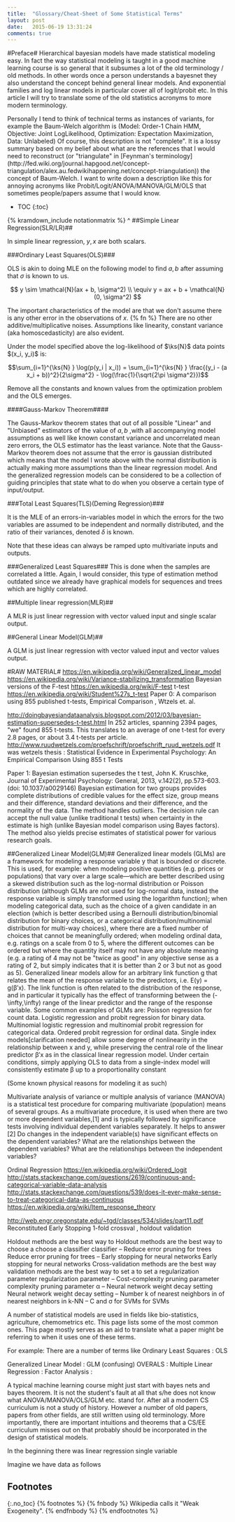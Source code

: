 ```yaml
---
title:  "Glossary/Cheat-Sheet of Some Statistical Terms"
layout: post
date:   2015-06-19 13:31:24
comments: true
---
```


#Preface#
Hierarchical bayesian models have made statistical
modeling easy. In fact the way statistical modeling is taught
in a good machine learning course is so general that it subsumes a
lot of the old terminology / old methods. In other words once a person
understands a bayesnet they also understand the concept behind general
linear models. And exponential families and log linear models in
particular cover all of logit/probit etc.
In this article I will try to translate some of the old statistics
acronyms to more modern terminology.

<div markdown="1" class="note">
Personally I tend to think of
technical terms as instances of variants,
for example the Baum-Welch algorithm is
(Model: Order-1 Chain HMM, Objective: Joint LogLikelihood,
Optimization: Expectation Maximization, Data: Unlabeled)
Of course, this description is not "complete". It is a lossy summary
based on my belief about what are the references that I would need to
reconstruct (or "triangulate" in
[Feynman's terminology](http://fed.wiki.org/journal.hapgood.net/concept-triangulation/alex.au.fedwikihappening.net/concept-triangulation))
the concept of Baum-Welch. I want to write down a description like
this for annoying acronyms like Probit/Logit/ANOVA/MANOVA/GLM/OLS
that sometimes people/papers assume that I would know.
</div>

* TOC
{:toc}

{% kramdown_include notationmatrix %}
^
##Simple Linear Regression(SLR/LR)##

In simple linear regression, $y, x$ are both scalars.

###Ordinary Least Squares(OLS)###

OLS is akin to doing MLE on the following model to find $a, b$
after assuming that $\sigma$ is known to us.

$$ y \sim \mathcal{N}(ax + b, \sigma^2) \\
   \equiv y = ax + b + \mathcal{N}(0, \sigma^2)
$$

The important characteristics of the model are that we don't assume there is any other error in the observations of $x$.
{% fn %}
There are no other additive/multiplicative noises.
Assumptions like linearity, constant variance (aka  homoscedasticity) are also evident.

<div markdown="1" class="proof">
Under the model specified above the log-likelihood of $\ks{N}$ data points $(x_i, y_i)$ is:

$$\sum_{i=1}^{\ks{N} } \log(p(y_i | x_i)) = \sum_{i=1}^{\ks{N} } \frac{(y_i - (a x_i + b))^2}{2\sigma^2} - \log(\frac{1}{\sqrt{2\pi \sigma^2}})$$

Remove all the constants and known values from the optimization problem and the OLS emerges.
</div>

####Gauss-Markov Theorem####

The Gauss-Markov theorem states that out of all possible "Linear" and "Unbiased" estimators of the value of $a, b$
,with all accompanying model assumptions as well like known constant variance and uncorrelated mean zero errors,
the OLS estimator has the least variance. Note that the Gauss-Markov theorem does not assume that the error is gaussian
distributed which means that the model I wrote above with the normal distribution is actually making more assumptions than
the linear regression model. And the generalized regression models can be considered to be a collection of guiding principles
that state what to do when you observe a certain type of input/output.

###Total Least Squares(TLS)(Deming Regression)###

It is the MLE of an errors-in-variables model in which the errors for
the two variables are assumed to be independent and normally distributed,
and the ratio of their variances, denoted $\delta$ is known.

Note that these ideas can always be ramped upto multivariate inputs and outputs.

###Generalized Least Squares###
This is done when the samples are correlated a little. Again, I would consider, this type of estimation method
outdated since we already have graphical models for sequences and trees which are highly correlated.

##Multiple linear regression(MLR)##

A MLR is just linear regression with vector valued input and single scalar output.

##General Linear Model(GLM)##

A GLM is just linear regression with vector valued input and vector values output.


#RAW MATERIAL#
https://en.wikipedia.org/wiki/Generalized_linear_model
https://en.wikipedia.org/wiki/Variance-stabilizing_transformation
Bayesian versions of the
F-test https://en.wikipedia.org/wiki/F-test
t-test https://en.wikipedia.org/wiki/Student%27s_t-test
Paper 0: A comparison using 855 published t-tests, Empirical Comparison , Wtzels et. al.

http://doingbayesiandataanalysis.blogspot.com/2012/03/bayesian-estimation-supersedes-t-test.html
In 252 articles, spanning 2394 pages, "we" found 855 t-tests.
This translates to an average of one t-test for every 2.8 pages, or about 3.4 t-tests per article.
http://www.ruudwetzels.com/proefschrift/proefschrift_ruud_wetzels.pdf
It was wetzels thesis : Statistical Evidence in Experimental Psychology: An Empirical Comparison Using 855 t Tests

Paper 1: Bayesian estimation supersedes the t test, John K. Kruschke, Journal of Experimental Psychology: General, 2013, v.142(2), pp.573-603. (doi: 10.1037/a0029146)
Bayesian estimation for two groups provides complete distributions of credible values for the effect size, group means and their difference, standard deviations and their difference, and the normality of the data. The method handles outliers. The decision rule can accept the null value (unlike traditional t tests) when certainty in the estimate is high (unlike Bayesian model comparison using Bayes factors). The method also yields precise estimates of statistical power for various research goals.

##Generalized Linear Model(GLM)##
Generalized linear models (GLMs) are a framework for modeling a response variable y that is bounded or discrete. This is used, for example:
when modeling positive quantities (e.g. prices or populations) that vary over a large scale—which are better described using a skewed distribution such as the log-normal distribution or Poisson distribution (although GLMs are not used for log-normal data, instead the response variable is simply transformed using the logarithm function);
when modeling categorical data, such as the choice of a given candidate in an election (which is better described using a Bernoulli distribution/binomial distribution for binary choices, or a categorical distribution/multinomial distribution for multi-way choices), where there are a fixed number of choices that cannot be meaningfully ordered;
when modeling ordinal data, e.g. ratings on a scale from 0 to 5, where the different outcomes can be ordered but where the quantity itself may not have any absolute meaning (e.g. a rating of 4 may not be "twice as good" in any objective sense as a rating of 2, but simply indicates that it is better than 2 or 3 but not as good as 5).
Generalized linear models allow for an arbitrary link function g that relates the mean of the response variable to the predictors, i.e. E(y) = g(β′x). The link function is often related to the distribution of the response, and in particular it typically has the effect of transforming between the (-\infty,\infty) range of the linear predictor and the range of the response variable.
Some common examples of GLMs are:
Poisson regression for count data.
Logistic regression and probit regression for binary data.
Multinomial logistic regression and multinomial probit regression for categorical data.
Ordered probit regression for ordinal data.
Single index models[clarification needed] allow some degree of nonlinearity in the relationship between x and y, while preserving the central role of the linear predictor β′x as in the classical linear regression model. Under certain conditions, simply applying OLS to data from a single-index model will consistently estimate β up to a proportionality constant

(Some known physical reasons for modeling it as such)

Multivariate analysis of variance or multiple analysis of variance (MANOVA) is a statistical test procedure for comparing multivariate (population) means of several groups. As a multivariate procedure, it is used when there are two or more dependent variables,[1] and is typically followed by significance tests involving individual dependent variables separately. It helps to answer [2]
Do changes in the independent variable(s) have significant effects on the dependent variables?
What are the relationships between the dependent variables?
What are the relationships between the independent variables?

Ordinal Regression
https://en.wikipedia.org/wiki/Ordered_logit
http://stats.stackexchange.com/questions/2619/continuous-and-categorical-variable-data-analysis
http://stats.stackexchange.com/questions/539/does-it-ever-make-sense-to-treat-categorical-data-as-continuous
https://en.wikipedia.org/wiki/Item_response_theory

http://web.engr.oregonstate.edu/~tgd/classes/534/slides/part11.pdf
Reconstituted Early Stopping
1-fold crossval , holdout validation

Holdout methods are the best way to Holdout methods are the best way to
choose a choose a classifier classifier
– Reduce error pruning for trees Reduce error pruning for trees
– Early stopping for neural networks Early stopping for neural networks
Cross-validation methods are the best way validation methods are the best way
to set a to set a regularization parameter regularization parameter
– Cost-complexity pruning parameter complexity pruning parameter α
– Neural network weight decay setting Neural network weight decay setting
– Number k of nearest neighbors in of nearest neighbors in k-NN
– C and σ for SVMs for SVMs


A number of statistical models are used in fields like bio-statistics,
agriculture, chemometrics etc. This page lists some of the most common
ones. This page mostly serves as an aid to translate what a paper
might be referring to when it uses one of these terms.

For example:
There are a number of terms like
Ordinary Least Squares : OLS

Generalized Linear Model : GLM (confusing)
OVERALS :
Multiple Linear Regression :
Factor Analysis :

A typical machine learning course might just start with
bayes nets and bayes theorem. It is not the student's fault at all
that s/he does not know what ANOVA/MANOVA/OLS/GLM etc. stand for.
After all a modern CS curriculum is not a study of history.
However a number of old papers, papers from other fields, are still
written using old terminology. More importantly, there are important
intuitions and theorems that a CS/EE curriculum misses out on that
probably should be  incorporated in the design of statistical models.


In the beginning there was linear regression single variable



Imagine we have data as follows

## Footnotes ##
{:.no_toc}
{% footnotes %}
{% fnbody %}
 Wikipedia calls it "Weak Exogeneity".
{% endfnbody %}
{% endfootnotes %}
